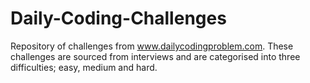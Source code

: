 # Daily-Coding-Challenges

Repository of challenges from www.dailycodingproblem.com.  These challenges are sourced from interviews and are categorised into three difficulties; easy, medium and hard.

